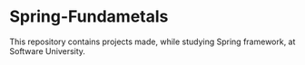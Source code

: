 # Spring-Fundametals

This repository contains projects made, while studying Spring framework, at Software University.
